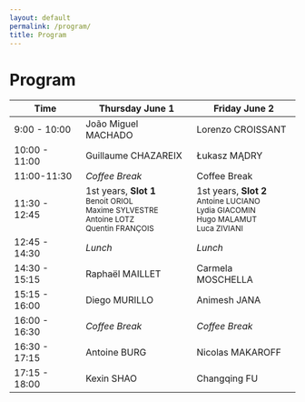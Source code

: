 ```yaml
---
layout: default
permalink: /program/
title: Program
---
```


<!-- # TBD -->

# Program

<table class="table table-striped">
    <thead>
    <tr>
        <th scope="col">Time</th>
        <th scope="col">Thursday June 1</th>
        <th scope="col">Friday June 2</th>
    </tr>
    </thead>
    <tbody>
    <tr>
        <td>9:00 - 10:00</td>
        <td>João Miguel MACHADO</td>
        <td>Lorenzo CROISSANT</td>
    </tr>
    <tr>
        <td>10:00 - 11:00</td>
        <td>Guillaume CHAZAREIX</td>
        <td>Łukasz MĄDRY</td>
    </tr>
    <tr>
        <td>11:00-11:30</td>
        <td><i>Coffee Break</i></td>
        <td>Coffee Break</td>
    </tr>
    <tr>
        <td>11:30 - 12:45</td>
        <td>1st years, <strong>Slot 1</strong>
        <br/><small>Benoit ORIOL</small>
        <br/><small>Maxime SYLVESTRE</small>
        <br/><small>Antoine LOTZ</small>
        <br/><small>Quentin FRANÇOIS</small>
        </td>
        <td>1st years, <strong>Slot 2</strong>
        <br/><small>Antoine LUCIANO</small>
        <br/><small>Lydia GIACOMIN</small>
        <br/><small>Hugo MALAMUT</small>
        <br/><small>Luca ZIVIANI</small>
        <br/><small></small>
        </td>
    </tr>
    <tr>
        <td>12:45 - 14:30</td>
        <td><i>Lunch</i></td>
        <td><i>Lunch</i></td>
    </tr>
    <tr>
        <td>14:30 - 15:15</td>
        <td>Raphaël MAILLET</td>
        <td>Carmela MOSCHELLA</td>
    </tr>
    <tr>
        <td>15:15 - 16:00</td>
        <td>Diego MURILLO</td>
        <td>Animesh JANA</td>
    </tr>
    <tr>
        <td>16:00 - 16:30</td>
        <td><i>Coffee Break</i></td>
        <td><i>Coffee Break</i></td>
    </tr>
    <tr>
        <td>16:30 - 17:15</td>
        <td>Antoine BURG</td>
        <td>Nicolas MAKAROFF</td>
    </tr>
    <tr>
        <td>17:15 - 18:00</td>
        <td>Kexin SHAO</td>
        <td>Changqing FU</td>
    </tr>
    </tbody>
</table>
